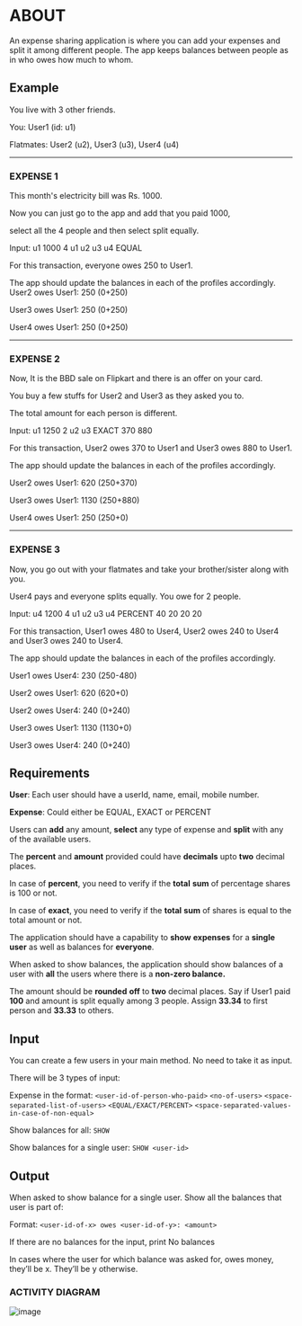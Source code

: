 # ABOUT
An expense sharing application is where you can add your expenses and split it among different people. The app keeps balances between people as in who owes how much to whom.

## Example

You live with 3 other friends.

You: User1 (id: u1)

Flatmates: User2 (u2), User3 (u3), User4 (u4)

---
### EXPENSE 1
This month's electricity bill was Rs. 1000.

Now you can just go to the app and add that you paid 1000,

select all the 4 people and then select split equally.

Input: u1 1000 4 u1 u2 u3 u4 EQUAL

For this transaction, everyone owes 250 to User1.

The app should update the balances in each of the profiles accordingly. User2 owes User1: 250 (0+250)

User3 owes User1: 250 (0+250)

User4 owes User1: 250 (0+250)

---
### EXPENSE 2
Now, It is the BBD sale on Flipkart and there is an offer on your card.

You buy a few stuffs for User2 and User3 as they asked you to.

The total amount for each person is different.

Input: u1 1250 2 u2 u3 EXACT 370 880

For this transaction, User2 owes 370 to User1 and User3 owes 880 to User1.

The app should update the balances in each of the profiles accordingly.

User2 owes User1: 620 (250+370)

User3 owes User1: 1130 (250+880)

User4 owes User1: 250 (250+0)

---
### EXPENSE 3

Now, you go out with your flatmates and take your brother/sister along with you.

User4 pays and everyone splits equally. You owe for 2 people.

Input: u4 1200 4 u1 u2 u3 u4 PERCENT 40 20 20 20

For this transaction, User1 owes 480 to User4, User2 owes 240 to User4 and User3 owes 240 to User4.

The app should update the balances in each of the profiles accordingly.

User1 owes User4: 230 (250-480)

User2 owes User1: 620 (620+0)

User2 owes User4: 240 (0+240)

User3 owes User1: 1130 (1130+0)

User3 owes User4: 240 (0+240)

## Requirements

**User**: Each user should have a userId, name, email, mobile number.

**Expense**: Could either be EQUAL, EXACT or PERCENT

Users can **add** any amount, **select** any type of expense and **split** with any of the available users.

The **percent** and **amount** provided could have **decimals** upto **two** decimal places.

In case of **percent**, you need to verify if the **total** **sum** of percentage shares is 100 or not.

In case of **exact**, you need to verify if the **total** **sum** of shares is equal to the total amount or not.

The application should have a capability to **show** **expenses** for a **single** **user** as well as balances for **everyone**.

When asked to show balances, the application should show balances of a user with **all** the users where there is a **non-zero balance.**

The amount should be **rounded** **off** to **two** decimal places. Say if User1 paid **100** and amount is split equally among 3 people. Assign **33.34** to first person and **33.33** to others.

## Input

You can create a few users in your main method. No need to take it as input.

There will be 3 types of input:

Expense in the format: ```<user-id-of-person-who-paid>``` ```<no-of-users>``` ```<space-separated-list-of-users>``` ```<EQUAL/EXACT/PERCENT>``` ```<space-separated-values-in-case-of-non-equal>```

Show balances for all: ```SHOW```

Show balances for a single user: ```SHOW <user-id>```

## Output

When asked to show balance for a single user. Show all the balances that user is part of:

Format: ```<user-id-of-x> owes <user-id-of-y>: <amount>```

If there are no balances for the input, print No balances

In cases where the user for which balance was asked for, owes money, they’ll be x. They’ll be y otherwise.

### ACTIVITY DIAGRAM
![image](https://github.com/Projects-Shobhit/LLD/assets/75949429/782eca91-7eb8-4406-af2b-d13b3113f434)

